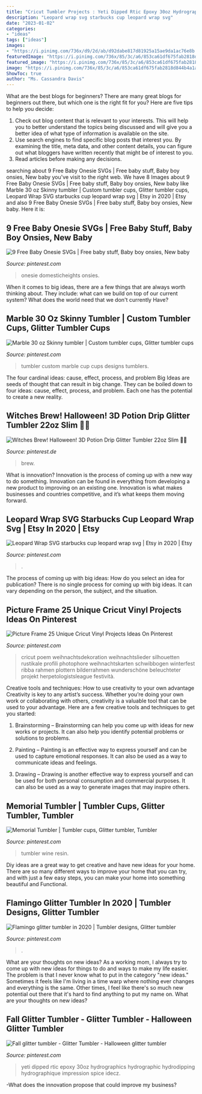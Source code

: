 ```yaml
---
title: "Cricut Tumbler Projects : Yeti Dipped Rtic Epoxy 30oz Hydrographics Hydrographic Hydrodipping Hydrographique Impression Spice Idecz"
description: "Leopard wrap svg starbucks cup leopard wrap svg"
date: "2023-01-02"
categories:
- "ideas"
tags: ["ideas"]
images:
- "https://i.pinimg.com/736x/d9/2d/ab/d92dabe817d81925a15ae9da1ac76e8b.jpg"
featuredImage: "https://i.pinimg.com/736x/85/3c/a6/853ca61df675fab2818d844b4a1ab51f.jpg"
featured_image: "https://i.pinimg.com/736x/85/3c/a6/853ca61df675fab2818d844b4a1ab51f.jpg"
image: "https://i.pinimg.com/736x/85/3c/a6/853ca61df675fab2818d844b4a1ab51f.jpg"
ShowToc: true
author: "Ms. Cassandra Davis"
---
```



What are the best blogs for beginners?
There are many great blogs for beginners out there, but which one is the right fit for you? Here are five tips to help you decide: 
1. Check out blog content that is relevant to your interests. This will help you to better understand the topics being discussed and will give you a better idea of what type of information is available on the site. 
2. Use search engines to find specific blog posts that interest you. By examining the title, meta data, and other content details, you can figure out what bloggers have written recently that might be of interest to you. 
3. Read articles before making any decisions.

	

		
searching about 9 Free Baby Onesie SVGs | Free baby stuff, Baby boy onsies, New baby you've visit to the right web. We have 8 Images about 9 Free Baby Onesie SVGs | Free baby stuff, Baby boy onsies, New baby like Marble 30 oz Skinny tumbler | Custom tumbler cups, Glitter tumbler cups, Leopard Wrap SVG starbucks cup leopard wrap svg | Etsy in 2020 | Etsy and also 9 Free Baby Onesie SVGs | Free baby stuff, Baby boy onsies, New baby. Here it is:
		
    
## 9 Free Baby Onesie SVGs | Free Baby Stuff, Baby Boy Onsies, New Baby

<img loading=lazy src="https://i.pinimg.com/736x/2c/59/01/2c590172b5df21c01c91b1ad459f8919.jpg" onerror="this.onerror=null;this.src='https://tse4.mm.bing.net/th?id=OIP.9V-Hk6bV7-9H5POsXl0KlwHaLH&amp;pid=15.1';" alt="9 Free Baby Onesie SVGs | Free baby stuff, Baby boy onsies, New baby">

_Source: pinterest.com_

>onesie domesticheights onsies. 

	

When it comes to big ideas, there are a few things that are always worth thinking about. They include: what can we build on top of our current system? What does the world need that we don't currently Have?

    
## Marble 30 Oz Skinny Tumbler | Custom Tumbler Cups, Glitter Tumbler Cups

<img loading=lazy src="https://i.pinimg.com/736x/96/0f/5b/960f5bafa86ea9e0c47687444b0a7b3b.jpg" onerror="this.onerror=null;this.src='https://tse1.mm.bing.net/th?id=OIP.5HEGCwOMmUfBa52c1UbUOgHaLa&amp;pid=15.1';" alt="Marble 30 oz Skinny tumbler | Custom tumbler cups, Glitter tumbler cups">

_Source: pinterest.com_

>tumbler custom marble cup cups designs tumblers. 

	

The four cardinal ideas: cause, effect, process, and problem
Big Ideas are seeds of thought that can result in big change. They can be boiled down to four ideas: cause, effect, process, and problem. Each one has the potential to create a new reality.

    
## Witches Brew! Halloween! 3D Potion Drip Glitter Tumbler 22oz Slim 🧪💀

<img loading=lazy src="https://i.pinimg.com/736x/71/8c/30/718c308c71c67e30928d1a85351b0cd9.jpg" onerror="this.onerror=null;this.src='https://tse2.mm.bing.net/th?id=OIP.q2v3JAuSarr7AHrFeR-rgQHaKy&amp;pid=15.1';" alt="Witches Brew! Halloween! 3D Potion Drip Glitter Tumbler 22oz Slim 🧪💀">

_Source: pinterest.de_

>brew. 

	

What is innovation?
Innovation is the process of coming up with a new way to do something. Innovation can be found in everything from developing a new product to improving on an existing one. Innovation is what makes businesses and countries competitive, and it’s what keeps them moving forward.

    
## Leopard Wrap SVG Starbucks Cup Leopard Wrap Svg | Etsy In 2020 | Etsy

<img loading=lazy src="https://i.pinimg.com/736x/d5/db/26/d5db26314cc94676d0de2894b7f8d7ae.jpg" onerror="this.onerror=null;this.src='https://tse1.mm.bing.net/th?id=OIP.glAFdqUU942T4EH_ilrt2AHaJ3&amp;pid=15.1';" alt="Leopard Wrap SVG starbucks cup leopard wrap svg | Etsy in 2020 | Etsy">

_Source: pinterest.com_

>. 

	

The process of coming up with big ideas: How do you select an idea for publication?
There is no single process for coming up with big ideas. It can vary depending on the person, the subject, and the situation.

    
## Picture Frame 25 Unique Cricut Vinyl Projects Ideas On Pinterest

<img loading=lazy src="https://i.pinimg.com/736x/3b/e2/4c/3be24ceb6b64998acc8c57eb444689d0.jpg" onerror="this.onerror=null;this.src='https://tse4.mm.bing.net/th?id=OIP.F-SiayRXw2zhlSnVHTTg5wHaNK&amp;pid=15.1';" alt="Picture Frame 25 Unique Cricut Vinyl Projects Ideas On Pinterest">

_Source: pinterest.com_

>cricut poem weihnachtsdekoration weihnachtslieder silhouetten rustikale profili photophore weihnachtskarten schwibbogen winterfest ribba rahmen plottern bilderrahmen wunderschöne beleuchteter projekt herpetologistsleague festività. 

	

Creative tools and techniques: How to use creativity to your own advantage
Creativity is key to any artist’s success. Whether you’re doing your own work or collaborating with others, creativity is a valuable tool that can be used to your advantage. Here are a few creative tools and techniques to get you started:
1. Brainstorming – Brainstorming can help you come up with ideas for new works or projects. It can also help you identify potential problems or solutions to problems.

2. Painting – Painting is an effective way to express yourself and can be used to capture emotional responses. It can also be used as a way to communicate ideas and feelings.

3. Drawing – Drawing is another effective way to express yourself and can be used for both personal consumption and commercial purposes. It can also be used as a way to generate images that may inspire others.


    
## Memorial Tumbler | Tumbler Cups, Glitter Tumbler, Tumbler

<img loading=lazy src="https://i.pinimg.com/736x/d4/e7/15/d4e71549a52610f9ea9d18cbb4f0c07e.jpg" onerror="this.onerror=null;this.src='https://tse3.mm.bing.net/th?id=OIP.yk8Yfvt3vYTuoIWv9-SQYQHaJ3&amp;pid=15.1';" alt="Memorial Tumbler | Tumbler cups, Glitter tumbler, Tumbler">

_Source: pinterest.com_

>tumbler wine resin. 

	

Diy ideas are a great way to get creative and have new ideas for your home. There are so many different ways to improve your home that you can try, and with just a few easy steps, you can make your home into something beautiful and Functional.

    
## Flamingo Glitter Tumbler In 2020 | Tumbler Designs, Glitter Tumbler

<img loading=lazy src="https://i.pinimg.com/736x/d9/2d/ab/d92dabe817d81925a15ae9da1ac76e8b.jpg" onerror="this.onerror=null;this.src='https://tse1.mm.bing.net/th?id=OIP.2SfH232nTMIfVdqupcxdsAHaLH&amp;pid=15.1';" alt="Flamingo glitter tumbler in 2020 | Tumbler designs, Glitter tumbler">

_Source: pinterest.com_

>. 

	

What are your thoughts on new ideas?
As a working mom, I always try to come up with new ideas for things to do and ways to make my life easier. The problem is that I never know what to put in the category "new ideas." Sometimes it feels like I'm living in a time warp where nothing ever changes and everything is the same. Other times, I feel like there's so much new potential out there that it's hard to find anything to put my name on. What are your thoughts on new ideas?

    
## Fall Glitter Tumbler - Glitter Tumbler - Halloween Glitter Tumbler

<img loading=lazy src="https://i.pinimg.com/736x/85/3c/a6/853ca61df675fab2818d844b4a1ab51f.jpg" onerror="this.onerror=null;this.src='https://tse3.mm.bing.net/th?id=OIP.QKlUUJn6QV0j7T30zeZiGgHaLI&amp;pid=15.1';" alt="Fall glitter tumbler - Glitter Tumbler - Halloween glitter tumbler">

_Source: pinterest.com_

>yeti dipped rtic epoxy 30oz hydrographics hydrographic hydrodipping hydrographique impression spice idecz. 

	

-What does the innovation propose that could improve my business?

